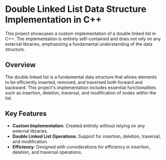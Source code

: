 # Double Linked List Data Structure Implementation in C++

This project showcases a custom implementation of a double linked list in C++. The implementation is entirely self-contained and does not rely on any external libraries, emphasizing a fundamental understanding of the data structure.

## Overview

The double linked list is a fundamental data structure that allows elements to be efficiently inserted, removed, and traversed both forward and backward. This project's implementation includes essential functionalities such as insertion, deletion, traversal, and modification of nodes within the list.

## Key Features

- **Custom Implementation**: Created entirely without relying on any external libraries.
- **Double Linked List Operations**: Support for insertion, deletion, traversal, and modification.
- **Efficiency**: Designed with considerations for efficiency in insertion, deletion, and traversal operations.
